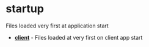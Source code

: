 <!-- this entire file is auto-generated -->

# startup

<!-- optional markdown-notes-tree directory description starts here -->

Files loaded very first at application start

<!-- optional markdown-notes-tree directory description ends here -->

- [**client**](client) - Files loaded at very first on client app start
